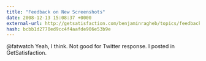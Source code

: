 ```yaml
---
title: "Feedback on New Screenshots"
date: 2008-12-13 15:08:37 +0000
external-url: http://getsatisfaction.com/benjaminragheb/topics/feedback_on_new_screenshots
hash: bcbb1d2770ed9cc4f4aafde906e53b9e
---
```


@fatwatch Yeah, I think. Not good for Twitter response. I posted in GetSatisfaction. 
